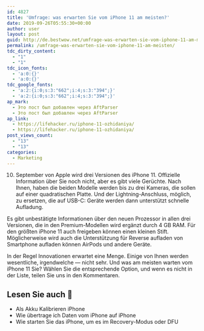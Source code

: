 ```yaml
---
id: 4827
title: 'Umfrage: was erwarten Sie vom iPhone 11 am meisten?'
date: 2019-09-26T05:55:30+00:00
author: user
layout: post
guid: http://de.bestwow.net/umfrage-was-erwarten-sie-vom-iphone-11-am-meisten/
permalink: /umfrage-was-erwarten-sie-vom-iphone-11-am-meisten/
tdc_dirty_content:
  - "1"
  - "1"
tdc_icon_fonts:
  - 'a:0:{}'
  - 'a:0:{}'
tdc_google_fonts:
  - 'a:2:{i:0;s:3:"662";i:4;s:3:"394";}'
  - 'a:2:{i:0;s:3:"662";i:4;s:3:"394";}'
ap_mark:
  - Это пост был добавлен через AftParser
  - Это пост был добавлен через AftParser
ap_link:
  - https://lifehacker.ru/iphone-11-ozhidaniya/
  - https://lifehacker.ru/iphone-11-ozhidaniya/
post_views_count:
  - "13"
  - "13"
categories:
  - Marketing
---
```

10. September von Apple wird drei Versionen des iPhone 11. Offizielle Information über Sie noch nicht, aber es gibt viele Gerüchte. Nach Ihnen, haben die beiden Modelle werden bis zu drei Kameras, die sollen auf einer quadratischen Platte. Und der Lightning-Anschluss, möglich, zu ersetzen, die auf USB-C: Geräte werden dann unterstützt schnelle Aufladung.

Es gibt unbestätigte Informationen über den neuen Prozessor in allen drei Versionen, die in den Premium-Modellen wird ergänzt durch 4 GB RAM. Für den größten iPhone 11 auch freigeben können einen kleinen Stift. Möglicherweise wird auch die Unterstützung für Reverse aufladen von Smartphone aufladen können AirPods und andere Geräte.

In der Regel Innovationen erwartet eine Menge. Einige von Ihnen werden wesentliche, irgendwelche — nicht sehr. Und was am meisten warten vom iPhone 11 Sie? Wählen Sie die entsprechende Option, und wenn es nicht in der Liste, teilen Sie uns in den Kommentaren.

<div>
  <h2 class="read-also__title">
    <span>Lesen Sie auch</span> <span>🧐 </span>
  </h2>
  
  <ul class="read-also__list">
    <li>
      Als Akku Kalibrieren iPhone
    </li>
    <li>
      Wie übertrage ich Daten vom iPhone auf iPhone
    </li>
    <li>
      Wie starten Sie das iPhone, um es im Recovery-Modus oder DFU
    </li>
  </ul>
</div>